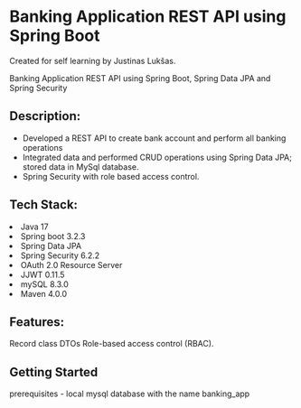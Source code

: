 # Banking Application REST API using Spring Boot
<p>Created for self learning by Justinas Lukšas.</p>
Banking Application REST API using Spring Boot, Spring Data JPA and Spring Security

## Description:
- Developed a REST API to create bank account and perform all banking operations
- Integrated data and performed CRUD operations using Spring Data JPA; stored data in MySql database.
- Spring Security with role based access control.

## Tech Stack:

<li>Java 17</li>
<li>Spring boot 3.2.3</li>
<li>Spring Data JPA</li>
<li>Spring Security 6.2.2</li>
<li>OAuth 2.0 Resource Server</li>
<li>JJWT 0.11.5</li>
<li>mySQL 8.3.0</li>
<li>Maven 4.0.0</li>

## Features:
Record class DTOs
Role-based access control (RBAC).


<h2>Getting Started</h2>
prerequisites - local mysql database with the name banking_app
